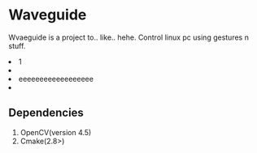 # Waveguide

Wvaeguide is a project to.. like.. hehe. Control linux pc using gestures n stuff.
<li>1<li>
<li> eeeeeeeeeeeeeeeeee <li>

## Dependencies
1. OpenCV(version 4.5)
2. Cmake(2.8>)